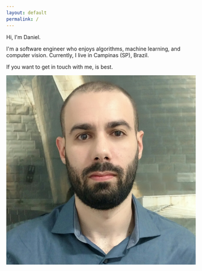 ```yaml
---
layout: default
permalink: /
---
```


<div class="intro">
  <div class="hello">
    <p>Hi, I'm Daniel.</p>
    <p>
      I'm a software engineer who enjoys algorithms, machine learning, and
      computer vision. Currently, I live in Campinas (SP), Brazil.
    </p>
    <p>If you want to get in touch with me, <span id="myma"></span> is best.</p>
  </div>

  <div class="profile">
    <a target="_blank" href="images/profile.jpg" title="Daniel Bastos Moraes">
      <img src="images/profile.jpg" alt="that's me." />
    </a>
  </div>
</div>

<script type="text/javascript">
(function() {
  var m = "daniel";
  m += ".b";
  m += ".moraes%40gm";
  m += "ail.com";
  document.getElementById('myma').innerHTML =
    "<a href=\"mailto:" + decodeURIComponent(m) + "\">" + "email</a>";
})();
</script>
